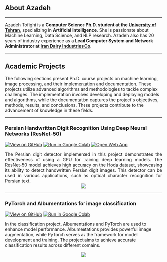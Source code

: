 ## About Azadeh
---
Azadeh Tofighi is a **Computer Science Ph.D. student at the [University of Tehran](https://ut.ac.ir/en)**, specializing in **Artificial Intelligence**. She is passionate about Machine Learning, Data Science, and NLP research. Azadeh also has 20 years of industry experience as a **Lead Computer System and Network Administrator at [Iran Dairy Industries Co](https://pegahexport.com/)**.

---
## Academic Projects

The following sections present Ph.D. course projects on machine learning, image processing, and their implementation and documentation. These projects utilize advanced algorithms and methodologies to tackle complex challenges. The implementation involves developing and deploying models and algorithms, while the documentation captures the project's objectives, methods, results, and conclusions. These projects contribute to the advancement of knowledge in these fields.

---
### Persian Handwritten Digit Recognition Using Deep Neural Networks (ResNet-50)

[![View on GitHub](https://img.shields.io/badge/GitHub-View_on_GitHub-blue?logo=GitHub)](https://github.com/aztofighi/Persian_Handwritten_Recognition)  [![Run in Google Colab](https://img.shields.io/badge/Colab-Run_in_Google_Colab-blue?logo=Google&logoColor=FDBA18)](https://colab.research.google.com/github/aztofighi/Persian_Handwritten_Recognition/blob/main/Hoda_PyTorch_V1.ipynb) [![Open Web App](https://img.shields.io/badge/Replicate-Open_Web_App-blue?logo=Replicate)](https://replicate.com/aztofighi/persian-digit-detector)

<div style="text-align: justify">The Persian digit detector implemented in this project demonstrates the effectiveness of using a GPU for training deep learning models. The ResNet-50 model achieves high accuracy on the Hoda dataset, showcasing its ability to detect handwritten Persian digit images. This detector can be used in various applications, such as optical character recognition for Persian text.</div>

<center><img src="https://replicate.delivery/pbxt/Lp0mSeS28I0KfUpVvTQgLDG8Tp1jO6j2eyu3ZUlrbIu2wIGiA/out.png"/></center>

---
### PyTorch and Albumentations for image classification

[![View on GitHub](https://img.shields.io/badge/GitHub-View_on_GitHub-blue?logo=GitHub)](https://github.com/aztofighi/Image_Augmentation)  [![Run in Google Colab](https://img.shields.io/badge/Colab-Run_in_Google_Colab-blue?logo=Google&logoColor=FDBA18)](https://colab.research.google.com/github/aztofighi/Image_Augmentation/blob/main/Image_Augmentation_Using_Albumentations_for_Classification_Example_1.ipynb)


In the classification project, Albumentations and PyTorch are used to enhance model performance. Albumentations provides powerful image augmentation, while PyTorch serves as the framework for model development and training. The project aims to achieve accurate classification results across different domains.

<center><img src="https://i.imgur.com/cUtr14i.png"/></center>

